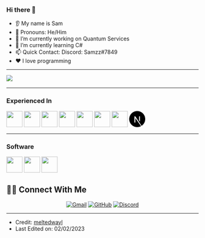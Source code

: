 ### Hi there 👋
* 👂 My name is Sam
* 👩 Pronouns: He/Him
* 🔭 I’m currently working on Quantum Services
* 🌱 I’m currently learning C#
* 📫 Quick Contact: Discord: Samzz#7849
* ❤️ I love programming

<hr/>

<img src="https://github-readme-stats.vercel.app/api/top-langs?username=meltedwayl&ayout=compact&show_icons=true&theme=dark"/>

<hr/>

### Experienced In

<img src="https://cdn.jsdelivr.net/gh/devicons/devicon/icons/javascript/javascript-original.svg" height=42 width=42 /> <img src="https://cdn.jsdelivr.net/gh/devicons/devicon/icons/swift/swift-original.svg" height=42 width=42 /> <img src="https://cdn.jsdelivr.net/gh/devicons/devicon/icons/python/python-original.svg" height=42 width=42 /> <img src="https://cdn.jsdelivr.net/gh/devicons/devicon/icons/cplusplus/cplusplus-original.svg" height=42 width=42 /> <img src="https://cdn.jsdelivr.net/gh/devicons/devicon/icons/react/react-original.svg" height=42 width=42 /> <img src="https://cdn.jsdelivr.net/gh/devicons/devicon/icons/firebase/firebase-plain.svg" height=42 width=42 /> <img
src="https://cdn.jsdelivr.net/gh/devicons/devicon/icons/typescript/typescript-original.svg" height=42 width=42 /> <img
src="https://raw.githubusercontent.com/devicons/devicon/master/icons/nextjs/nextjs-original.svg" height=42 width=42 />

<hr/>

### Software

<img src="https://cdn.jsdelivr.net/gh/devicons/devicon/icons/visualstudio/visualstudio-plain.svg" height=42 width=42 /> <img src="https://cdn.jsdelivr.net/gh/devicons/devicon/icons/vscode/vscode-original.svg" height=42 width=42 /> <img src="https://cdn.jsdelivr.net/gh/devicons/devicon/icons/intellij/intellij-original.svg" height=42 width=42 />

## 🙋‍♀️ Connect With Me
<p align="center">
	<a href="meltedwaylrblx@gmail.com"><img src="https://img.icons8.com/bubbles/50/000000/gmail.png" alt="Gmail"/></a>
	<a href="https://github.com/meltedwayl"><img src="https://img.icons8.com/bubbles/50/000000/github.png" alt="GitHub"/></a>
	<a href="Samzz#7849"><img src="https://img.icons8.com/bubbles/50/000000/discord.png" alt="Discord"/></a>
	
</p>

<hr/>

* Credit: [meltedwayl](https://github.com/meltedwayl)
* Last Edited on: 02/02/2023
